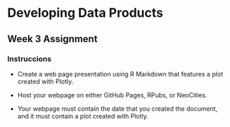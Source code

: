 # Developing Data Products

## Week 3 Assignment

### Instruccions

- Create a web page presentation using R Markdown that features a plot created with Plotly.

- Host your webpage on either GitHub Pages, RPubs, or NeoCities. 

- Your webpage must contain the date that you created the document, and it must contain a plot created with Plotly.
